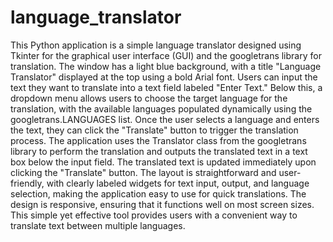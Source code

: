 # language_translator

This Python application is a simple language translator designed using Tkinter for the graphical user interface (GUI) and the googletrans library for translation. The window has a light blue background, with a title "Language Translator" displayed at the top using a bold Arial font. Users can input the text they want to translate into a text field labeled "Enter Text." Below this, a dropdown menu allows users to choose the target language for the translation, with the available languages populated dynamically using the googletrans.LANGUAGES list. Once the user selects a language and enters the text, they can click the "Translate" button to trigger the translation process. The application uses the Translator class from the googletrans library to perform the translation and outputs the translated text in a text box below the input field. The translated text is updated immediately upon clicking the "Translate" button. The layout is straightforward and user-friendly, with clearly labeled widgets for text input, output, and language selection, making the application easy to use for quick translations. The design is responsive, ensuring that it functions well on most screen sizes. This simple yet effective tool provides users with a convenient way to translate text between multiple languages.

